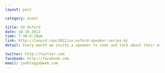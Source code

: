```yaml
---
layout: post

category: event

title: UX Oxford
date: 10.10.2012
time: 7:30-8:30pm
link: http://lanyrd.com/2012/ux-oxford-speaker-series-6/
detail: Every month we invite a speaker to come and talk about their experience using UX principles in their design projects. It is a relaxing and informal atmosphere.

twitter: http://twitter.com
facebook: http://facebook.com
email: joebloggs@web.com
---
```

